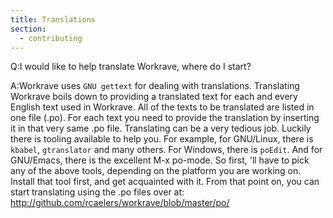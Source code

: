 ```yaml
---
title: Translations
section:
  - contributing
---
```

Q:I would like to help translate Workrave, where do I start?

A:Workrave uses `GNU gettext` for dealing with translations. Translating
Workrave boils down to providing a translated text for each and every English
text used in Workrave. All of the texts to be translated are listed in one file
(.po). For each text you need to provide the translation by inserting it in that
very same .po file. Translating can be a very tedious job. Luckily there is
tooling available to help you. For example, for GNU/Linux, there is `kbabel`,
`gtranslator` and many others. For Windows, there is `poEdit`. And for
GNU/Emacs, there is the excellent M-x po-mode. So first, 'll have to pick any of
the above tools, depending on the platform you are working on. Install that tool
first, and get acquainted with it. From that point on, you can start translating
using the .po files over at: http://github.com/rcaelers/workrave/blob/master/po/
